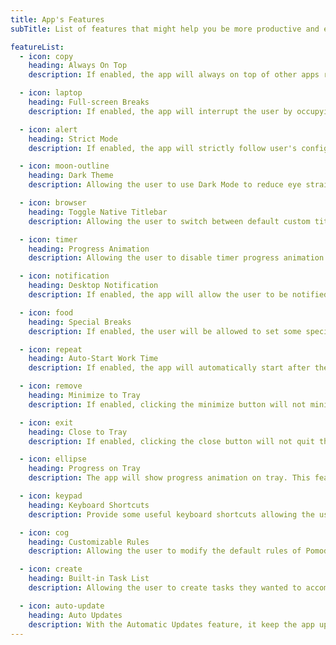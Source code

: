 ```yaml
---
title: App's Features
subTitle: List of features that might help you be more productive and effective.

featureList:
  - icon: copy
    heading: Always On Top
    description: If enabled, the app will always on top of other apps running on user's Operating System.

  - icon: laptop
    heading: Full-screen Breaks
    description: If enabled, the app will interrupt the user by occupying the whole screen so that the user will be force to take a break.

  - icon: alert
    heading: Strict Mode
    description: If enabled, the app will strictly follow user's configuration and prevent the user from resetting, pausing and skipping the timer when it has started.

  - icon: moon-outline
    heading: Dark Theme
    description: Allowing the user to use Dark Mode to reduce eye strain and improves visibility for user with low vision and those who are sensitive to bright light.

  - icon: browser
    heading: Toggle Native Titlebar
    description: Allowing the user to switch between default custom titlebar to a native one and vice versa. This feature is useful for some users especially to those who don't like the default custom titlebar.

  - icon: timer
    heading: Progress Animation
    description: Allowing the user to disable timer progress animation to reduce the CPU usage to the app least required. It is really useful for some people.

  - icon: notification
    heading: Desktop Notification
    description: If enabled, the app will allow the user to be notified from time to time. Notification property is divided into 3 types NONE, NORMAL and EXTRA.

  - icon: food
    heading: Special Breaks
    description: If enabled, the user will be allowed to set some special time when the user really need to take a break.

  - icon: repeat
    heading: Auto-Start Work Time
    description: If enabled, the app will automatically start after the timer ends. It is useful when the user did not want to always start the timer manually from time to time.

  - icon: remove
    heading: Minimize to Tray
    description: If enabled, clicking the minimize button will not minimize the app. It will be hidden and being send to Tray instead of minimizing on the Taskbar.

  - icon: exit
    heading: Close to Tray
    description: If enabled, clicking the close button will not quit the app. It will be hidden and being send to Tray instead of closing and quitting the app.

  - icon: ellipse
    heading: Progress on Tray
    description: The app will show progress animation on tray. This feature can be activate if Minimize to Tray of Close to Tray is enabled. Useful when the timer is being hidden.

  - icon: keypad
    heading: Keyboard Shortcuts
    description: Provide some useful keyboard shortcuts allowing the user to use the app conveniently.

  - icon: cog
    heading: Customizable Rules
    description: Allowing the user to modify the default rules of Pomodoro Principle to fit on their personal preference.

  - icon: create
    heading: Built-in Task List
    description: Allowing the user to create tasks they wanted to accomplish and enable them to mark a particular task as done showing some accomplishments.

  - icon: auto-update
    heading: Auto Updates
    description: With the Automatic Updates feature, it keep the app up to date with the latest updates and enhancements. User no longer have to search for critical updates; it delivers them directly to the computer.
---
```

